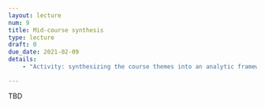 ```yaml
---
layout: lecture
num: 9
title: Mid-course synthesis
type: lecture
draft: 0
due_date: 2021-02-09
details: 
    - "Activity: synthesizing the course themes into an analytic framework"

---
```


TBD


